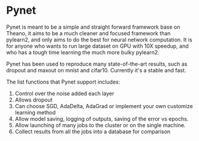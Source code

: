 Pynet
=====

Pynet is meant to be a simple and straight forward framework base on Theano, it aims to be a much cleaner and focused framework than pylearn2, and only aims to do the best for neural network computation. It is for anyone who wants to run large dataset on GPU with 10X speedup, and who has a tough time learning the much more bulky pylearn2.

Pynet has been used to reproduce many state-of-the-art results, such as dropout and maxout on mnist and cifar10. Currently it's a stable and fast.

The list functions that Pynet support includes:  
1. Control over the noise added each layer  
2. Allows dropout  
3. Can choose SGD, AdaDelta, AdaGrad or implement your own customize learning method  
4. Allow model saving, logging of outputs, saving of the error vs epochs.  
5. Allow launching of many jobs to the cluster or on the single machine.  
6. Collect results from all the jobs into a database for comparison  

